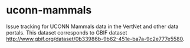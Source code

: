 # uconn-mammals
Issue tracking for UCONN Mammals data in the VertNet and other data portals. This dataset corresponds to GBIF dataset http://www.gbif.org/dataset/0b33986b-9b62-451e-ba7a-9c2e777e5580.

